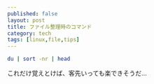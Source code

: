 ```yaml
---
published: false
layout: post
title: ファイル整理時のコマンド
category: tech
tags: [linux,file,tips]
---
```


```bash
du | sort -nr | head
```

これだけ覚えとけば、客先いっても楽できそうだ…

